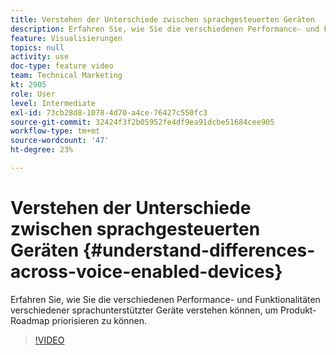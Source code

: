 ```yaml
---
title: Verstehen der Unterschiede zwischen sprachgesteuerten Geräten
description: Erfahren Sie, wie Sie die verschiedenen Performance- und Funktionalitäten verschiedener sprachunterstützter Geräte verstehen können, um Produkt-Roadmap priorisieren zu können.
feature: Visualisierungen
topics: null
activity: use
doc-type: feature video
team: Technical Marketing
kt: 2905
role: User
level: Intermediate
exl-id: 73cb28d8-1078-4d70-a4ce-76427c550fc3
source-git-commit: 32424f3f2b05952fe4df9ea91dcbe51684cee905
workflow-type: tm+mt
source-wordcount: '47'
ht-degree: 23%

---
```


# Verstehen der Unterschiede zwischen sprachgesteuerten Geräten {#understand-differences-across-voice-enabled-devices}

Erfahren Sie, wie Sie die verschiedenen Performance- und Funktionalitäten verschiedener sprachunterstützter Geräte verstehen können, um Produkt-Roadmap priorisieren zu können.

>[!VIDEO](https://video.tv.adobe.com/v/27225/?quality=9)
